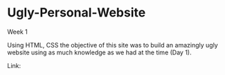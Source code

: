 # Ugly-Personal-Website


Week 1

Using HTML, CSS the objective of this site was to build an amazingly ugly website using as much knowledge as we had at the time (Day 1).

Link: 


